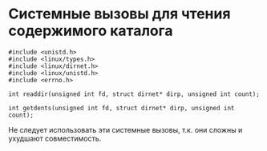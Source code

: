 # Системные вызовы для чтения содержимого каталога

    #include <unistd.h>
    #include <linux/types.h>
    #include <linux/dirnet.h>
    #include <linux/unistd.h>
    #include <errno.h>

    int readdir(unsigned int fd, struct dirnet* dirp, unsigned int count);

    int getdents(unsigned int fd, struct dirnet* dirp, unsigned int count);

Не следует использовать эти системные вызовы, т.к. они сложны и ухудшают совместимость.

